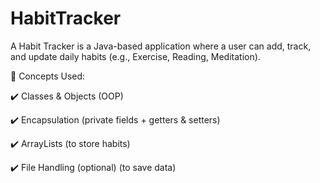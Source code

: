 # HabitTracker

A Habit Tracker is a Java-based application where a user can add, track, and update daily habits (e.g., Exercise, Reading, Meditation).

🔹 Concepts Used:

✔️ Classes & Objects (OOP)

✔️ Encapsulation (private fields + getters & setters)

✔️ ArrayLists (to store habits)

✔️ File Handling (optional) (to save data)

